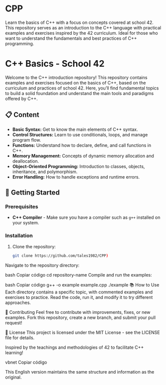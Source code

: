 # CPP
Learn the basics of C++ with a focus on concepts covered at school 42. This repository serves as an introduction to the C++ language with practical examples and exercises inspired by the 42 curriculum. Ideal for those who want to understand the fundamentals and best practices of C++ programming.

# C++ Basics - School 42

Welcome to the C++ introduction repository! This repository contains examples and exercises focused on the basics of C++, based on the curriculum and practices of school 42. Here, you’ll find fundamental topics to build a solid foundation and understand the main tools and paradigms offered by C++.

## 📋 Content

- **Basic Syntax:** Get to know the main elements of C++ syntax.
- **Control Structures:** Learn to use conditionals, loops, and manage program flow.
- **Functions:** Understand how to declare, define, and call functions in C++.
- **Memory Management:** Concepts of dynamic memory allocation and deallocation.
- **Object-Oriented Programming:** Introduction to classes, objects, inheritance, and polymorphism.
- **Error Handling:** How to handle exceptions and runtime errors.

## 🚀 Getting Started

### Prerequisites

- **C++ Compiler** - Make sure you have a compiler such as `g++` installed on your system.

### Installation

1. Clone the repository:
   ```bash
   git clone https://github.com/tales1982/CPP)
Navigate to the repository directory:

bash
Copiar código
cd repository-name
Compile and run the examples:

bash
Copiar código
g++ -o example example.cpp
./example
📚 How to Use
Each directory contains a specific topic, with commented examples and exercises to practice. Read the code, run it, and modify it to try different approaches.

🤝 Contributing
Feel free to contribute with improvements, fixes, or new examples. Fork this repository, create a new branch, and submit your pull request!

📄 License
This project is licensed under the MIT License - see the LICENSE file for details.

Inspired by the teachings and methodologies of 42 to facilitate C++ learning!

vbnet
Copiar código

This English version maintains the same structure and information as the original.





